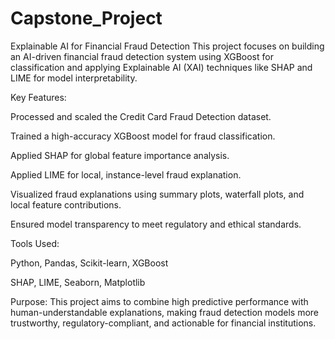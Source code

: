 # Capstone_Project

Explainable AI for Financial Fraud Detection
This project focuses on building an AI-driven financial fraud detection system using XGBoost for classification and applying Explainable AI (XAI) techniques like SHAP and LIME for model interpretability.

Key Features:

Processed and scaled the Credit Card Fraud Detection dataset.

Trained a high-accuracy XGBoost model for fraud classification.

Applied SHAP for global feature importance analysis.

Applied LIME for local, instance-level fraud explanation.

Visualized fraud explanations using summary plots, waterfall plots, and local feature contributions.

Ensured model transparency to meet regulatory and ethical standards.

Tools Used:

Python, Pandas, Scikit-learn, XGBoost

SHAP, LIME, Seaborn, Matplotlib

Purpose: This project aims to combine high predictive performance with human-understandable explanations, making fraud detection models more trustworthy, regulatory-compliant, and actionable for financial institutions.
